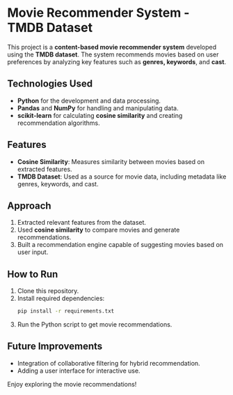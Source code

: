 # Movie Recommender System - TMDB Dataset

This project is a **content-based movie recommender system** developed using the **TMDB dataset**. The system recommends movies based on user preferences by analyzing key features such as **genres, keywords**, and **cast**.

## Technologies Used
- **Python** for the development and data processing.
- **Pandas** and **NumPy** for handling and manipulating data.
- **scikit-learn** for calculating **cosine similarity** and creating recommendation algorithms.

## Features
- **Cosine Similarity**: Measures similarity between movies based on extracted features.
- **TMDB Dataset**: Used as a source for movie data, including metadata like genres, keywords, and cast.
  
## Approach
1. Extracted relevant features from the dataset.
2. Used **cosine similarity** to compare movies and generate recommendations.
3. Built a recommendation engine capable of suggesting movies based on user input.

## How to Run
1. Clone this repository.
2. Install required dependencies:
   ```bash
   pip install -r requirements.txt
   ```
3. Run the Python script to get movie recommendations.

## Future Improvements
- Integration of collaborative filtering for hybrid recommendation.
- Adding a user interface for interactive use.

Enjoy exploring the movie recommendations!
